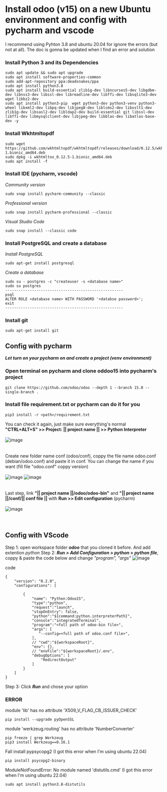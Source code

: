 # Install odoo (v15) on a new Ubuntu environment and config with pycharm and vscode
I recommend using Pyhton 3.8 and ubuntu 20.04 for ignore the errors (but not at all). The doc is gonna be updated when I find an error and solution 
### Install Python 3 and its Dependencies
```
sudo apt update && sudo apt upgrade
sudo apt install software-properties-common
sudo add-apt-repository ppa:deadsnakes/ppa
sudo apt install python3.8
sudo apt install build-essential zlib1g-dev libncurses5-dev libgdbm-dev libnss3-dev libssl-dev libreadline-dev libffi-dev libsqlite3-dev wget libbz2-dev
sudo apt install python3-pip  wget python3-dev python3-venv python3-wheel libxml2-dev libpq-dev libjpeg8-dev liblcms2-dev libxslt1-dev zlib1g-dev libsasl2-dev libldap2-dev build-essential git libssl-dev libffi-dev libmysqlclient-dev libjpeg-dev libblas-dev libatlas-base-dev -y
```
### Install Wkhtmltopdf
```
sudo wget https://github.com/wkhtmltopdf/wkhtmltopdf/releases/download/0.12.5/wkhtmltox_0.12.5-1.bionic_amd64.deb
sudo dpkg -i wkhtmltox_0.12.5-1.bionic_amd64.deb
sudo apt install -f
```

### Install IDE (pycharm, vscode)
_Community version_
```
sudo snap install pycharm-community --classic
```
_Professional version_
```
sudo snap install pycharm-professional --classic
```
_Visual Studio Code_
```
sudo snap install --classic code
```

### Install PostgreSQL and create a database
_Install PostgreSQL_
```
sudo apt-get install postgresql
```
_Create a database_
```
sudo su - postgres -c "createuser -s <database name>"
sudo su postgres
-----------------------------------------------------
psql
ALTER ROLE <database name> WITH PASSWORD '<databse password>';
exit
-----------------------------------------------------
```

### Install git
```
sudo apt-get install git
```
## Config with pycharm
***Let turn on your pycharm on and create a project (venv environment)***
### Open terminal on pycharm and clone oddoo15 into pycharm's project
```
git clone https://github.com/odoo/odoo --depth 1 --branch 15.0 --single-branch .
```
### Install file requirement.txt or pycharm can do it for you
```
pip3 install -r <path>/requirement.txt
```
You can check it again, just make sure everything's normal <br />
__"CTRL+ALT+S" >> Project: || project name || >> Python Interpreter__
<br />
<br />
![image](https://user-images.githubusercontent.com/93069334/190204212-69587569-5c69-4343-8498-9b19ebf61c22.png)
<br />
<br />
<br />
Create new folder name conf (odoo/conf), coppy the file name odoo.conf (debian/odoo.conf) and paste it in conf. You can change the name if you want (fill file "odoo.conf" coppy version) 
<br />
<br />
![image](https://user-images.githubusercontent.com/93069334/190202770-589e1d46-2e70-40c6-9444-9a530e1ca09c.png) ![image](https://user-images.githubusercontent.com/93069334/190207739-3c0a58f4-eaff-42ca-9642-69f6f3f3c3f6.png)
<br />
<br />
<br />
Last step, link __"|| project name ||/odoo/odoo-bin"__ and __"|| project name ||/conf/|| conf file ||__ with __Run >> Edit configuration__ (pycharm)
<br />
<br />
![image](https://user-images.githubusercontent.com/93069334/190212073-fd616210-f5e6-4f29-ba73-f3009e86b111.png)
<br />
<br />
<br />

## Config with VScode
Step 1: open workspace folder **_odoo_** that you cloned it before. And add extention _python_
Step 2: **_Run > Add Configuration > python > python file_**, coppy & paste the code below and change _"program", "args"_
![image](https://user-images.githubusercontent.com/93069334/190839177-87be9fcf-affc-462a-806b-d67400750d2e.png)

code
```
{
    "version": "0.2.0",
    "configurations": [

        {
            "name": "Python:Odoo15",
            "type":"python",
            "request":"launch",
            "stopOnEntry": false,
            "python":"${command:python.interpreterPath}",
            "console":"integratedTerminal",
            "program":"<full path of odoo-bin file>",
            "args": [
               "--config=<full path of odoo.conf file>",
            ],
            // "cwd":"${workspaceRoot}",
            "env": {},
            // "envFile":"${workspaceRoot}/.env",
            "debugOptions": [
                "RedirectOutput"
            ]
        }
    ]
}
```
Step 3: Click **_Run_** and chose your option

### ERROR
module 'lib' has no attribute 'X509_V_FLAG_CB_ISSUER_CHECK'
```
pip install --upgrade pyOpenSSL
```
module 'werkzeug.routing' has no attribute 'NumberConverter'
```
pip freeze | grep Werkzeug
pip3 install Werkzeug==0.16.1  
```
Fall install pypsycopg2 (I got this error when I'm using ubuntu 22.04)
```
pip install psycopg2-binary 
```
ModuleNotFoundError: No module named 'distutils.cmd' (I got this error when I'm using ubuntu 22.04)
```
sudo apt install python3.8-distutils
```
